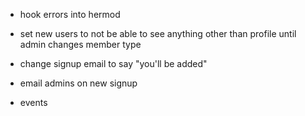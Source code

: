 - hook errors into hermod
- set new users to not be able to see anything other than profile until admin changes member type
- change signup email to say "you'll be added"
- email admins on new signup

- events
